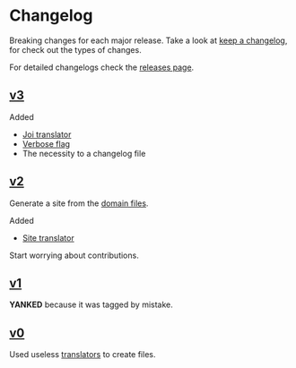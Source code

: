 # Changelog

Breaking changes for each major release. Take a look at [keep a changelog](https://keepachangelog.com/en/1.0.0/), for check out the types of changes.

For detailed changelogs check the [releases page](https://github.com/mvcds/hubi/releases).

## [v3](https://github.com/mvcds/hubi/releases/tag/3.2.0)

Added

* [Joi translator](https://github.com/mvcds/hubi/pull/51)
* [Verbose flag](https://github.com/mvcds/hubi/pull/16)
* The necessity to a changelog file

## [v2](https://github.com/mvcds/hubi/releases/tag/2.0.0)

Generate a site from the [domain files](https://mvcds.github.io/hubi/#translator).

Added

* [Site translator](https://github.com/mvcds/hubi/pull/9)

Start worrying about contributions.

## [v1](https://github.com/mvcds/hubi/releases/tag/1.0.0)

**YANKED** because it was tagged by mistake.

## [v0](https://github.com/mvcds/hubi/releases/tag/0.0.0)

Used useless [translators](https://mvcds.github.io/hubi/#translator) to create files.
